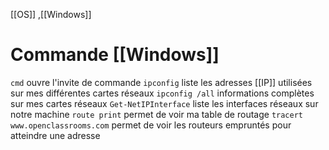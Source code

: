 [[OS]] ,[[Windows]]
# Commande [[Windows]]
`cmd` ouvre l'invite de commande
`ipconfig` liste les adresses [[IP]] utilisées sur mes différentes cartes réseaux
`ipconfig /all` informations complètes sur mes cartes réseaux
`Get-NetIPInterface` liste les interfaces réseaux sur notre machine
`route print` permet de voir ma table de routage
`tracert www.openclassrooms.com` permet de voir les routeurs empruntés pour atteindre une adresse


